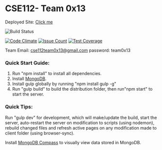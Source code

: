 # CSE112- Team 0x13

Deployed Site:  [Click me](https://team0x13.herokuapp.com/)

![Build Status](https://travis-ci.com/ericluo05/CSE112-0x13.svg?token=fbYpuyjt1D2dXYwU7pKo&branch=develop)

[![Code Climate](https://codeclimate.com/repos/58f5897ac0bc68025a0005e6/badges/cd5da23be8aa1b51e429/gpa.svg)](https://codeclimate.com/repos/58f5897ac0bc68025a0005e6/feed)
[![Issue Count](https://codeclimate.com/repos/58f5897ac0bc68025a0005e6/badges/cd5da23be8aa1b51e429/issue_count.svg)](https://codeclimate.com/repos/58f5897ac0bc68025a0005e6/)
[![Test Coverage](https://codeclimate.com/repos/58f5897ac0bc68025a0005e6/badges/cd5da23be8aa1b51e429/coverage.svg)](https://codeclimate.com/repos/58f5897ac0bc68025a0005e6/coverage)

Team Email: cse112team0x13@gmail.com
password: team0x13

### Quick Start Guide:
1. Run "npm install" to install all dependencies.
2. Install [MongoDB](https://www.mongodb.com/download-center).
3. Install gulp globally by running "npm install gulp -g"
4. Run "gulp build" to build the distribution folder, then run"npm start" to start the server.

### Quick Tips:

Run "gulp dev" for development, which will make/update the build, start the server,  auto-restart the server on modification to scripts (using nodemon), rebuild changed files and refresh active pages on any modification made to client folder (using browser-sync).

Install [MongoDB Compass](https://www.mongodb.com/products/compass) to visually view data stored in MongoDB.
